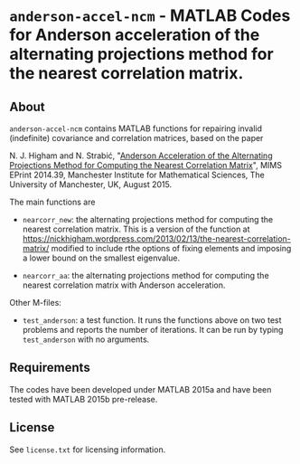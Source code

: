 `anderson-accel-ncm` - MATLAB Codes for Anderson acceleration of the
alternating projections method for the nearest correlation matrix.
==========

About
-----

`anderson-accel-ncm` contains MATLAB functions for repairing
invalid (indefinite) covariance and correlation matrices, based on the
paper

N. J. Higham and N. Strabić, "[Anderson Acceleration of the Alternating
Projections Method for Computing the Nearest Correlation
Matrix](http://eprints.ma.man.ac.uk/2310/)", MIMS EPrint 2014.39,
Manchester Institute for Mathematical Sciences, The University of
Manchester, UK, August 2015.

The main functions are

* `nearcorr_new`: the alternating projections method for computing the
  nearest correlation matrix.  This is a version of the function at
  https://nickhigham.wordpress.com/2013/02/13/the-nearest-correlation-matrix/
  modified to include rthe options of fixing elements and imposing a lower
  bound on the smallest eigenvalue.

* `nearcorr_aa`: the alternating projections method for computing the
   nearest correlation matrix with Anderson acceleration.

Other M-files:

* `test_anderson`: a test function.  It runs the functions above on two test
   problems and reports the number of iterations.  It can be run by typing
   `test_anderson` with no arguments.

Requirements
-------------

The codes have been developed under MATLAB 2015a
and have been tested with MATLAB 2015b pre-release.

License
-------

See `license.txt` for licensing information.

